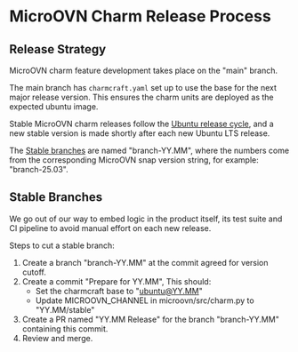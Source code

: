 # MicroOVN Charm Release Process

## Release Strategy 

MicroOVN charm feature development takes place on the "main" branch.

The main branch has `charmcraft.yaml` set up to use the base for the next major release version. This ensures the charm units are deployed as the expected ubuntu image.

Stable MicroOVN charm releases follow the [Ubuntu release cycle](https://ubuntu.com/about/release-cycle), and a new stable version is made shortly after each new Ubuntu LTS release.

The [Stable branches](##Stable-Branches) are named "branch-YY.MM", where the numbers come from the corresponding MicroOVN snap version string, for example: "branch-25.03".

## Stable Branches

We go out of our way to embed logic in the product itself, its test suite and CI pipeline to avoid manual effort on each new release.

Steps to cut a stable branch:

1. Create a branch "branch-YY.MM" at the commit agreed for version cutoff.
2. Create a commit "Prepare for YY.MM", This should:
    - Set the charmcraft base to "ubuntu@YY.MM"
    - Update MICROOVN_CHANNEL in microovn/src/charm.py to "YY.MM/stable"
3. Create a PR named "YY.MM Release" for the branch "branch-YY.MM" containing 
    this commit.
4. Review and merge.
